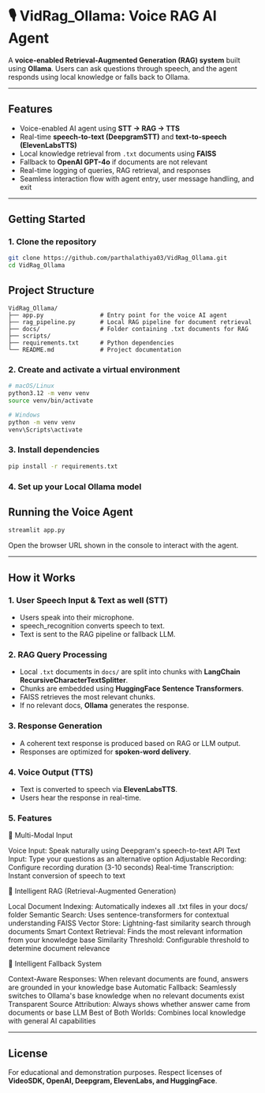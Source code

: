 # 🎙️ VidRag_Ollama: Voice RAG AI Agent

A **voice-enabled Retrieval-Augmented Generation (RAG) system** built using **Ollama**. Users can ask questions through speech, and the agent responds using local knowledge or falls back to Ollama.

---

## Features

- Voice-enabled AI agent using **STT → RAG → TTS**
- Real-time **speech-to-text (DeepgramSTT)** and **text-to-speech (ElevenLabsTTS)**
- Local knowledge retrieval from `.txt` documents using **FAISS**
- Fallback to **OpenAI GPT-4o** if documents are not relevant
- Real-time logging of queries, RAG retrieval, and responses
- Seamless interaction flow with agent entry, user message handling, and exit

---

## Getting Started

### 1. Clone the repository

```bash
git clone https://github.com/parthalathiya03/VidRag_Ollama.git
cd VidRag_Ollama
```


## Project Structure

```
VidRag_Ollama/
├── app.py                # Entry point for the voice AI agent
├── rag_pipeline.py       # Local RAG pipeline for document retrieval
├── docs/                 # Folder containing .txt documents for RAG
├── scripts/                
├── requirements.txt      # Python dependencies
└── README.md             # Project documentation
```


### 2. Create and activate a virtual environment

```bash
# macOS/Linux
python3.12 -m venv venv
source venv/bin/activate

# Windows
python -m venv venv
venv\Scripts\activate
```

### 3. Install dependencies

```bash
pip install -r requirements.txt
```

### 4. Set up your Local Ollama model 


## Running the Voice Agent

```bash
streamlit app.py
```

Open the browser URL shown in the console to interact with the agent.

---

## How it Works

### 1. User Speech Input & Text as well (STT)

- Users speak into their microphone.
- speech_recognition converts speech to text.
- Text is sent to the RAG pipeline or fallback LLM.

### 2. RAG Query Processing

- Local `.txt` documents in `docs/` are split into chunks with **LangChain RecursiveCharacterTextSplitter**.
- Chunks are embedded using **HuggingFace Sentence Transformers**.
- FAISS retrieves the most relevant chunks.
- If no relevant docs, **Ollama** generates the response.

### 3. Response Generation

- A coherent text response is produced based on RAG or LLM output.
- Responses are optimized for **spoken-word delivery**.

### 4. Voice Output (TTS)

- Text is converted to speech via **ElevenLabsTTS**.
- Users hear the response in real-time.

### 5. Features
🎤 Multi-Modal Input

Voice Input: Speak naturally using Deepgram's speech-to-text API
Text Input: Type your questions as an alternative option
Adjustable Recording: Configure recording duration (3-10 seconds)
Real-time Transcription: Instant conversion of speech to text

🧠 Intelligent RAG (Retrieval-Augmented Generation)

Local Document Indexing: Automatically indexes all .txt files in your docs/ folder
Semantic Search: Uses sentence-transformers for contextual understanding
FAISS Vector Store: Lightning-fast similarity search through documents
Smart Context Retrieval: Finds the most relevant information from your knowledge base
Similarity Threshold: Configurable threshold to determine document relevance

🔄 Intelligent Fallback System

Context-Aware Responses: When relevant documents are found, answers are grounded in your knowledge base
Automatic Fallback: Seamlessly switches to Ollama's base knowledge when no relevant documents exist
Transparent Source Attribution: Always shows whether answer came from documents or base LLM
Best of Both Worlds: Combines local knowledge with general AI capabilities


---

## License

For educational and demonstration purposes. Respect licenses of **VideoSDK, OpenAI, Deepgram, ElevenLabs, and HuggingFace**.
